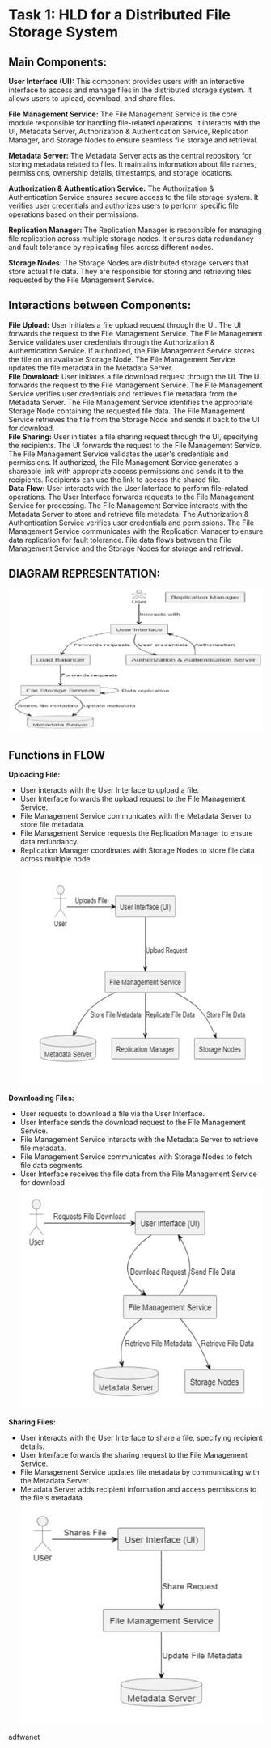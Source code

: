 # **Task 1: HLD for a Distributed File Storage System**

## Main Components:

**User Interface (UI):** This component provides users with an interactive interface to access and manage files in the distributed storage system. It allows users to upload, download, and share files.

**File Management Service:** The File Management Service is the core module responsible for handling file-related operations. It interacts with the UI, Metadata Server, Authorization & Authentication Service, Replication Manager, and Storage Nodes to ensure seamless file storage and retrieval.

**Metadata Server:** The Metadata Server acts as the central repository for storing metadata related to files. It maintains information about file names, permissions, ownership details, timestamps, and storage locations.

**Authorization & Authentication Service:** The Authorization & Authentication Service ensures secure access to the file storage system. It verifies user credentials and authorizes users to perform specific file operations based on their permissions.

**Replication Manager:** The Replication Manager is responsible for managing file replication across multiple storage nodes. It ensures data redundancy and fault tolerance by replicating files across different nodes.

**Storage Nodes:** The Storage Nodes are distributed storage servers that store actual file data. They are responsible for storing and retrieving files requested by the File Management Service.

## Interactions between Components:

**File Upload:**
User initiates a file upload request through the UI.
The UI forwards the request to the File Management Service.
The File Management Service validates user credentials through the Authorization & Authentication Service.
If authorized, the File Management Service stores the file on an available Storage Node.
The File Management Service updates the file metadata in the Metadata Server.<br>
**File Download:**
User initiates a file download request through the UI.
The UI forwards the request to the File Management Service.
The File Management Service verifies user credentials and retrieves file metadata from the Metadata Server.
The File Management Service identifies the appropriate Storage Node containing the requested file data.
The File Management Service retrieves the file from the Storage Node and sends it back to the UI for download.<br>
**File Sharing:**
User initiates a file sharing request through the UI, specifying the recipients.
The UI forwards the request to the File Management Service.
The File Management Service validates the user's credentials and permissions.
If authorized, the File Management Service generates a shareable link with appropriate access permissions and sends it to the recipients.
Recipients can use the link to access the shared file.<br>
**Data Flow:**
User interacts with the User Interface to perform file-related operations.
The User Interface forwards requests to the File Management Service for processing.
The File Management Service interacts with the Metadata Server to store and retrieve file metadata.
The Authorization & Authentication Service verifies user credentials and permissions.
The File Management Service communicates with the Replication Manager to ensure data replication for fault tolerance.
File data flows between the File Management Service and the Storage Nodes for storage and retrieval.<br>

## DIAGRAM REPRESENTATION:

![Alt text](D1.png)
 

## Functions in FLOW<br>
**Uploading File:**
- User interacts with the User Interface to upload a file.
- User Interface forwards the upload request to the File Management Service.
- File Management Service communicates with the Metadata Server to store file metadata.
- File Management Service requests the Replication Manager to ensure data redundancy.
- Replication Manager coordinates with Storage Nodes to store file data across multiple node
![Title](D3.png)

**Downloading Files:**
- User requests to download a file via the User Interface.
- User Interface sends the download request to the File Management Service.
- File Management Service interacts with the Metadata Server to retrieve file metadata.
- File Management Service communicates with Storage Nodes to fetch file data segments.
- User Interface receives the file data from the File Management Service for download
![Title](D2.png)

**Sharing Files:**
- User interacts with the User Interface to share a file, specifying recipient details.
- User Interface forwards the sharing request to the File Management Service.
- File Management Service updates file metadata by communicating with the Metadata Server.
- Metadata Server adds recipient information and access permissions to the file's metadata.
![Title](D4.png)




adfwanet







